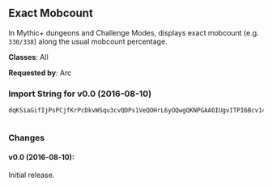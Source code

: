 ## Exact Mobcount

In Mythic+ dungeons and Challenge Modes, displays exact mobcount (e.g.
`330/338`) along the usual mobcount percentage.

**Classes**: All

**Requested by**: Arc

### Import String for v0.0 (2016-08-10)

    dqKSiaGifIjPsPCjfKrPcDkvWSqu3cvQDPs1VeQOHrL6yOQwgQKNPGAAOIUgvITPI6Bcv14qf6CkG1PsP6EcL9jujhuLOwOkIhQaDrvcTrvk(OkLCsvsTskAMiuDtHkStub)uLidvOsDuvKyPiuEQGPkK9Q0FrKbtomslMkPhRktMkUSuBMQ6ZOkJMQ0PP0QvrsVwLGzlPBJGDJYVv0WviDCHQSCjEofMUORRQ2oc57QKmEQIZRqTEvKA)Wl)nAdoB0gOV0ozgB0gSmBUrB49nYjHnuNpAf6YqXGO)cLuZicM15JwHkTFPn8smA2qXG47gMWSoF0kuP9lTH3RzzxiIwHIbXhkoHkTFPn8smA2WSoF0kuLAKeR9lTHxOyqCpWadaZ68rRqVVroje1EsycZ68rRq(F2lTtgeVojo11UE8amHGGGQZhTcrHIbfEnJwSZl56P2V0suFsD(UamHGGGOqXGOquMde9(7xknljUL1WecccIcfdIcrzoq07NqlWecccQ05VWGOquMde9oXPU2vy2mhycZ68rRq(F2lTtgeb6f6O2tE8amHGGGQZhTcrImejYqSpHbl2SlwkzisKHirgIezisKHirg6Q2YZB2oXDzYR0ggqXGgKu41mAXoVFRodzp61m)5XdWecccY6dX(egSyZUyPquMde7tyWIn7ILcfxqUHsVndMqqqqqqqq(Zc0RyZUyPxZCApqXG4tgI9jmyXMDXsHCMWecccccccccccQoF0k0RyZUyPHSyz8idrImejYqX7tzPnhtgkNjTEkFklT5yYqKidrImu8(uwAZXHSyz8GIbniPWRz0IDE)wDoyXMDXsVM5pp(k2Slw61mN2Zbycbbbbbbbbbbbz9HEfB2flnKflJhuSyqJCrwtym0nZYRngbk92mycbbbbbbbbbbbbbbbv68xyq(ZcbAECKHmIZHCGooKZqdDyeYq8m(UEmEFklT54qwSmEKHgzOHUTridnYihidLZKwpLpLL2CmzO49PS0MJpatiiiiiiiiiiiOM5atiiiiiiiOM5atiiiOM5aZM5atywNpAfY)ZEPDYGCMrTN84bycbbbvNpAfInVckg0T6mYsOpEaMqqqqwFi28kiUHQuJKyTFPn8cfxqL2V0gEVMLDHiAfk92mycbbbbbbbvNpAfQsDTRqXG41jXPU21JhGjeeeeeeeK1hQsDTRqP3MbtiiiiiiiiiiiO68rRqz7jHIbrGEHoQ9KhpatiiiiiiiiiiiiRpu2EsO0BZGjeeeeeeeeeeeeeeeuL6AxV9qNrTN8y2EYdWecccccccccccQzoWecccccccQzoWecccccccQsnsI1(L2Wlumi28kycbbb1mhy2mhyE57oZO2tcfdYzg1EYn4mj9(g5KWEYMBUb6lTe1rflpEDjoMo9Yb3B49nYjHO2tUb)p7L2j74bOsN)cdI(lusnJO7oZO2tE8auZC2GtB82WLlpiICF3nexU5FMB3CKB(U3GJ1y0kDCu7j3WqVn4pzzWE6E5axU3G32YZBU34YzUgWf3Co85ZUDH)WCXX1NBo54gSoB4IEOVekoMU(MFwUblZMKEtcJw7SDwoWFd1j1zJ2GJ133((1C8gTbc)AA3On3GHLXR2B45LwRnJxV5g8PV0ozB0gi8RPDJ2CZnmkrJM0AZYnAde(10UrBU5gk0xVrBGWVM2nAZn3qzw7nAde(10UrBU5gmSNU3Onyyz8Q9ggLwYXBUHKwBwUrBGWVM2nAZn3W3Oj5y99TVFnhVNSHVrtYWE6EpzZnW(eIkwE86IXYb(BO08Stw04r7nKTNCdgD1pUNwwUbIFXBI2qwS841LnAdnrnl3WGtMJnTtMXgYXJ2BWiP53ydFwtuZYnq)5CdFJMeTEfDSrw(9EYg(gnPpZM7jBUHRSoP39gxCF(SlU4(SlC6YWdFEyUwFU5CGn45s((gDU3WD8phF38hGt(CCa(UJp)boV(CZjNBy8L89n6CVH7ZN5OlU5I)WU5FE44ZNRHxFU5KZn3aHn4SbJnW1DUUZ)U7nq0Yb(CYf)n3f
     

### Changes

#### v0.0 (2016-08-10):

Initial release.
